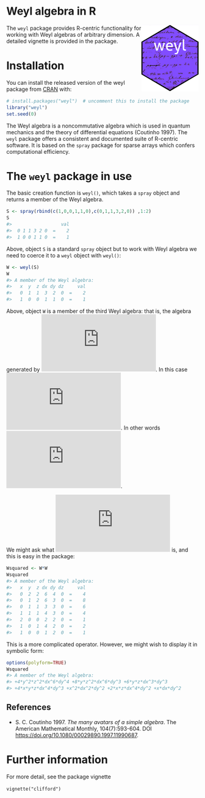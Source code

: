 Weyl algebra in R
================

<!-- README.md is generated from README.Rmd. Please edit that file -->

<img src="man/figures/weyl.png" width = "150" align="right" />

The `weyl` package provides R-centric functionality for working with
Weyl algebras of arbitrary dimension. A detailed vignette is provided in
the package.

# Installation

You can install the released version of the weyl package from
[CRAN](https://CRAN.R-project.org) with:

``` r
# install.packages("weyl")  # uncomment this to install the package
library("weyl")
set.seed(0)
```

The Weyl algebra is a noncommutative algebra which is used in quantum
mechanics and the theory of differential equations (Coutinho 1997). The
`weyl` package offers a consistent and documented suite of R-centric
software. It is based on the `spray` package for sparse arrays which
confers computational efficiency.

# The `weyl` package in use

The basic creation function is `weyl()`, which takes a `spray` object
and returns a member of the Weyl algebra.

``` r
S <- spray(rbind(c(1,0,0,1,1,0),c(0,1,1,3,2,0)) ,1:2)
S
#>                  val
#>  0 1 1 3 2 0  =    2
#>  1 0 0 1 1 0  =    1
```

Above, object `S` is a standard `spray` object but to work with Weyl
algebra we need to coerce it to a `weyl` object with `weyl()`:

``` r
W <- weyl(S)
W
#> A member of the Weyl algebra:
#>   x  y  z dx dy dz     val
#>   0  1  1  3  2  0  =    2
#>   1  0  0  1  1  0  =    1
```

Above, object `W` is a member of the third Weyl algebra: that is, the
algebra generated by
![\\left\\lbrace x,y,z,\\partial_x,\\partial_y,\\partial_z\\right\\rbrace](https://latex.codecogs.com/png.latex?%5Cleft%5Clbrace%20x%2Cy%2Cz%2C%5Cpartial_x%2C%5Cpartial_y%2C%5Cpartial_z%5Cright%5Crbrace "\left\lbrace x,y,z,\partial_x,\partial_y,\partial_z\right\rbrace").
In this case
![W=x\\partial_x\\partial_y + 2yz\\partial_x^3\\partial_y^2](https://latex.codecogs.com/png.latex?W%3Dx%5Cpartial_x%5Cpartial_y%20%2B%202yz%5Cpartial_x%5E3%5Cpartial_y%5E2 "W=x\partial_x\partial_y + 2yz\partial_x^3\partial_y^2").
In other words
![Wf=x\\frac{\\partial^2f}{\\partial x\\partial y} + 2yz\\frac{\\partial^5f}{\\partial x^3\\partial y^2}](https://latex.codecogs.com/png.latex?Wf%3Dx%5Cfrac%7B%5Cpartial%5E2f%7D%7B%5Cpartial%20x%5Cpartial%20y%7D%20%2B%202yz%5Cfrac%7B%5Cpartial%5E5f%7D%7B%5Cpartial%20x%5E3%5Cpartial%20y%5E2%7D "Wf=x\frac{\partial^2f}{\partial x\partial y} + 2yz\frac{\partial^5f}{\partial x^3\partial y^2}").

We might ask what ![WWf](https://latex.codecogs.com/png.latex?WWf "WWf")
is, and this is easy in the package:

``` r
Wsquared <- W*W
Wsquared
#> A member of the Weyl algebra:
#>   x  y  z dx dy dz     val
#>   0  2  2  6  4  0  =    4
#>   0  1  2  6  3  0  =    8
#>   0  1  1  3  3  0  =    6
#>   1  1  1  4  3  0  =    4
#>   2  0  0  2  2  0  =    1
#>   1  0  1  4  2  0  =    2
#>   1  0  0  1  2  0  =    1
```

This is a more complicated operator. However, we might wish to display
it in symbolic form:

``` r
options(polyform=TRUE)
Wsquared
#> A member of the Weyl algebra:
#> +4*y^2*z^2*dx^6*dy^4 +8*y*z^2*dx^6*dy^3 +6*y*z*dx^3*dy^3
#> +4*x*y*z*dx^4*dy^3 +x^2*dx^2*dy^2 +2*x*z*dx^4*dy^2 +x*dx*dy^2
```

## References

-   S. C. Coutinho 1997. *The many avatars of a simple algebra*. The
    American Mathematical Monthly, 104(7):593-604. DOI
    <https://doi.org/10.1080/00029890.1997.11990687>.

# Further information

For more detail, see the package vignette

`vignette("clifford")`
